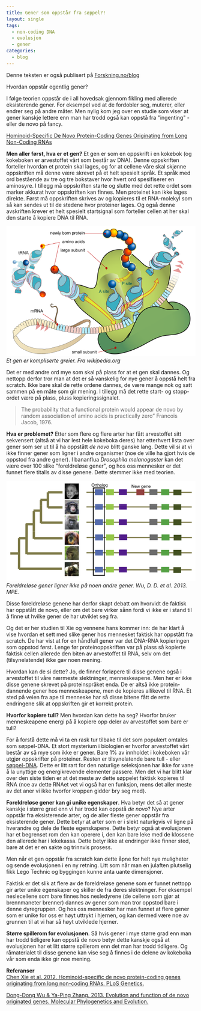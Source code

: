 ```yaml
---
title: Gener som oppstår fra søppel?! 
layout: single
tags:
  - non-coding DNA
  - evolusjon
  - gener
categories:
  - blog
---
```


Denne teksten er også publisert på [Forskning.no/blog](http://www.forskning.no/blog/jonbrate/371136)


Hvordan oppstår egentlig gener?

I følge teorien oppstår de i all hovedsak gjennom fikling med allerede eksisterende gener. For eksempel ved at de fordobler seg, muterer, eller endrer seg på andre måter. Men nylig kom jeg over en studie som viser at gener kanskje lettere enn man har trodd også kan oppstå fra "ingenting" - eller de novo på fancy.

[Hominoid-Specific De Novo Protein-Coding Genes Originating from Long Non-Coding RNAs](http://www.plosgenetics.org/article/info%3Adoi%2F10.1371%2Fjournal.pgen.1002942)

**Men aller først, hva er et gen?** Et gen er som en oppskrift i en kokebok (og kokeboken er arvestoffet vårt som består av DNA). Denne oppskriften forteller hvordan et protein skal lages, og for at cellene våre skal skjønne oppskriften må denne være skrevet på et helt spesielt språk. Et språk med ord bestående av tre og tre bokstaver hvor hvert ord spesifiserer en aminosyre. I tillegg må oppskriften starte og slutte med det rette ordet som marker akkurat hvor oppskriften kan finnes. Men proteinet kan ikke lages direkte. Først må oppskriften skrives av og kopieres til et RNA-molekyl som så kan sendes ut til de stedene hvor proteiner lages. Og også denne avskriften krever et helt spesielt startsignal som forteller cellen at her skal den starte å kopiere DNA til RNA.

![gene][1]  
*Et gen er kompliserte greier. Fra wikipedia.org*

Det er med andre ord mye som skal på plass for at et gen skal dannes. Og nettopp derfor tror man at det er så vanskelig for nye gener å oppstå helt fra scratch. Ikke bare skal de rette ordene dannes, de være mange nok og satt sammen på en måte som gir mening. I tillegg må det rette start- og stopp-ordet være på plass, pluss kopieringssignalet.

>The probability that a functional protein would appear de novo by random association of amino acids is practically zero” Francois Jacob, 1976.

**Hva er problemet?** Etter som flere og flere arter har fått arvestoffet sitt sekvensert (altså at vi har lest hele kokeboka deres) har etterhvert lista over gener som ser ut til å ha oppstått *de novo* blitt ganske lang. Dette vil si at vi ikke finner gener som ligner i andre organismer (noe de ville ha gjort hvis de oppstod fra andre gener). I bananflua *Drosophila melanogaster* kan det være over 100 slike "foreldreløse gener", og hos oss mennesker er det funnet flere titalls av disse genene. Dette stemmer ikke med teorien.

![ortholog][2]  
*Foreldreløse gener ligner ikke på noen andre gener. Wu, D. D. et al. 2013. MPE.*

Disse foreldreløse genene har derfor skapt debatt om hvorvidt de faktisk har oppstått de novo, eller om det bare virker sånn fordi vi ikke er i stand til å finne ut hvilke gener de har utviklet seg fra.

Og det er her studien til Xie og vennene hans kommer inn: de har klart å vise hvordan et sett med slike gener hos mennesket faktisk har oppstått fra scratch. De har vist at for en håndfull gener var det DNA-RNA kopieringen som oppstod først. Lenge før proteinoppskriften var på plass så kopierte faktisk cellen allerede den biten av arvestoffet til RNA, selv om det (tilsynelatende) ikke gav noen mening.

Hvordan kan de si dette? Jo, de finner forløpere til disse genene også i arvestoffet til våre nærmeste slektninger, menneskeapene. Men her er ikke disse genene skrevet på proteinspråket enda. De er altså ikke protein-dannende gener hos menneskeapene, men de kopieres allikevel til RNA. Et sted på veien fra ape til menneske har så disse bitene fått de rette endringene slik at oppskriften gir et korrekt protein.  
  


**Hvorfor kopiere tull?** Men hvordan kan dette ha seg? Hvorfor bruker menneskeapene energi på å kopiere opp deler av arvestoffet som bare er tull?

For å forstå dette må vi ta en rask tur tilbake til det som populært omtales som søppel-DNA. Et stort mysterium i biologien er hvorfor arvestoffet vårt består av så mye som ikke er gener. Bare 1% av innholdet i kokeboken vår utgjør oppskrifter på proteiner. Resten er tilsynelatende bare tull - eller [søppel-DNA](https://en.wikipedia.org/wiki/Junk_DNA#Junk_DNA). Dette er litt rart for den naturlige seleksjonen har ikke for vane å la unyttige og energikrevende elementer passere. Men det vi har blitt klar over den siste tiden er at det meste av dette søppelet faktisk kopieres til RNA (noe av dette RNAet vet vi også har en funksjon, mens det aller meste av det aner vi ikke hvorfor kroppen gidder bry seg med).  
  


**Foreldreløse gener kan gi unike egenskaper**. Hva betyr det så at gener kanskje i større grad enn vi har trodd kan oppstå *de novo*? Nye arter oppstår fra eksisterende arter, og de aller fleste gener oppstår fra eksisterende gener. Dette betyr at arter som er i slekt naturligvis vil ligne på hverandre og dele de fleste egenskapene. Dette betyr også at evolusjonen har et begrenset rom den kan operere i, den kan bare leke med de klossene den allerede har i lekekassa. Dette betyr ikke at endringer ikke finner sted, bare at det er en sakte og trinnvis prosess.

Men når et gen oppstår fra scratch kan dette åpne for helt nye muligheter og sende evolusjonen i en ny retning. Litt som når man en julaften plutselig fikk Lego Technic og byggingen kunne anta uante dimensjoner.

Faktisk er det slik at flere av de foreldreløse genene som er funnet nettopp gir arter unike egenskaper og skiller de fra deres slektninger. For eksempel neslecellene som bare finnes hos nesledyrene (de cellene som gjør at brennmaneter brenner) dannes av gener som man tror oppstod bare i denne dyregruppen. Og hos oss mennesker har man funnet at flere gener som er unike for oss er høyt uttrykt i hjernen, og kan dermed være noe av grunnen til at vi har så høyt utviklede hjerner.  
  


**Større spillerom for evolusjonen**. Så hvis gener i mye større grad enn man har trodd tidligere kan oppstå de novo betyr dette kanskje også at evolusjonen har et litt større spillerom enn det man har trodd tidligere. Og råmaterialet til disse genene kan vise seg å finnes i de delene av kokeboka vår som enda ikke gir noe mening.  

**Referanser**  
[Chen Xie et al. 2012. Hominoid-specific de novo protein-coding genes originating from long non-coding RNAs. PLoS Genetics.](http://www.plosgenetics.org/article/info%3Adoi%2F10.1371%2Fjournal.pgen.1002942)

[Dong-Dong Wu & Ya-Ping Zhang. 2013. Evolution and function of de novo originated genes. Molecular Phylogenetics and Evolution.](http://www.sciencedirect.com/science/article/pii/S1055790313000705)

[1]: /images/gene.png
[2]: /images/ortholog.png
